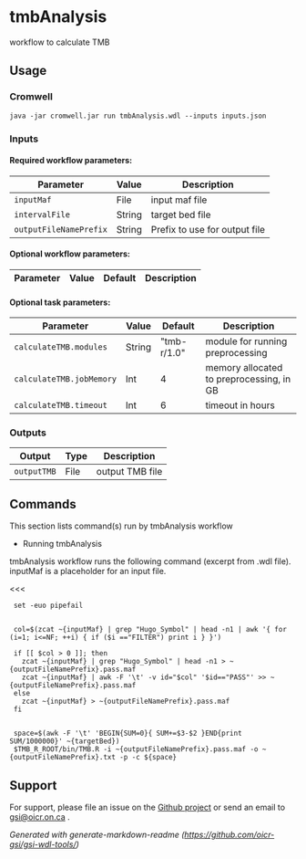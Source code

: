 # tmbAnalysis

workflow to calculate TMB

## Usage

### Cromwell
```
java -jar cromwell.jar run tmbAnalysis.wdl --inputs inputs.json
```

### Inputs

#### Required workflow parameters:
Parameter|Value|Description
---|---|---
`inputMaf`|File|input maf file
`intervalFile`|String|target bed file
`outputFileNamePrefix`|String|Prefix to use for output file


#### Optional workflow parameters:
Parameter|Value|Default|Description
---|---|---|---


#### Optional task parameters:
Parameter|Value|Default|Description
---|---|---|---
`calculateTMB.modules`|String|"tmb-r/1.0"|module for running preprocessing
`calculateTMB.jobMemory`|Int|4|memory allocated to preprocessing, in GB
`calculateTMB.timeout`|Int|6|timeout in hours


### Outputs

Output | Type | Description
---|---|---
`outputTMB`|File|output TMB file


## Commands
 This section lists command(s) run by tmbAnalysis workflow
 
 * Running tmbAnalysis
 
 tmbAnalysis workflow runs the following command (excerpt from .wdl file). inputMaf is a placeholder for an input file.
 
 <<<
 
     set -euo pipefail
 
 
     col=$(zcat ~{inputMaf} | grep "Hugo_Symbol" | head -n1 | awk '{ for (i=1; i<=NF; ++i) { if ($i =="FILTER") print i } }')
     
     if [[ $col > 0 ]]; then
       zcat ~{inputMaf} | grep "Hugo_Symbol" | head -n1 > ~{outputFileNamePrefix}.pass.maf
       zcat ~{inputMaf} | awk -F '\t' -v id="$col" '$id=="PASS"' >> ~{outputFileNamePrefix}.pass.maf
     else
       zcat ~{inputMaf} > ~{outputFileNamePrefix}.pass.maf
     fi
 
 
     space=$(awk -F '\t' 'BEGIN{SUM=0}{ SUM+=$3-$2 }END{print SUM/1000000}' ~{targetBed})
     $TMB_R_ROOT/bin/TMB.R -i ~{outputFileNamePrefix}.pass.maf -o ~{outputFileNamePrefix}.txt -p -c ${space}
 
   >>>
 ## Support

For support, please file an issue on the [Github project](https://github.com/oicr-gsi) or send an email to gsi@oicr.on.ca .

_Generated with generate-markdown-readme (https://github.com/oicr-gsi/gsi-wdl-tools/)_
